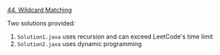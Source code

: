 [44. Wildcard Matching](https://leetcode.com/problems/wildcard-matching/)

Two solutions provided:

1. `Solution1.java` uses recursion and can exceed LeetCode's time limit
2. `Solution2.java` uses dynamic programming
